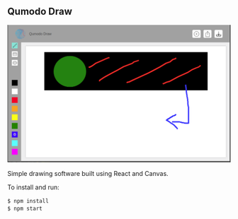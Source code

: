 ## Qumodo Draw

![Screen Shot of Qumodo Draw](./screenshot.png)

Simple drawing software built using React and Canvas.

To install and run:

```bash
$ npm install
$ npm start
```